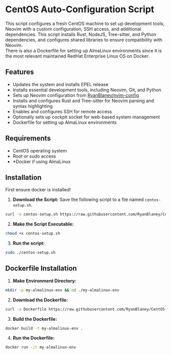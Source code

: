 # CentOS Auto-Configuration Script

This script configures a fresh CentOS machine to set up development tools, Neovim with a custom configuration, SSH access, and additional dependencies. This script installs Rust, NodeJS, Tree-sitter, and Python dependencies, and configures shared libraries to ensure compatibility with Neovim.  
There is also a Dockerfile for setting up AlmaLinux environments since it is the most relevant maintained RedHat Enterprise Linux OS on Docker.

## Features

- Updates the system and installs EPEL release
- Installs essential development tools, including Neovim, Git, and Python
- Sets up Neovim configuration from [RyanBlaney/nvim-config](https://github.com/RyanBlaney/nvim-config)
- Installs and configures Rust and Tree-sitter for Neovim parsing and syntax highlighting
- Enables and configures SSH for remote access
- Optionally sets up cockpit socket for web-based system management
- Dockerfile for setting up AlmaLinux environments

## Requirements

- CentOS operating system
- Root or sudo access
- *Docker if using AlmaLinux

## Installation

First ensure docker is installed!

1. **Download the Script:**
   Save the following script to a file named `centos-setup.sh`.
```bash
curl -o centos-setup.sh https://raw.githubusercontent.com/RyanBlaney/CentOS-Setup/main/centos-setup.sh
```

2. **Make the Script Executable:**
```bash
chmod +x centos-setup.sh
```
3. **Run the script:**
```bash
sudo ./centos-setup.sh
```

## Dockerfile Installation

1. **Make Environment Directory:**
```bash
mkdir -p my-almalinux-env && cd ./my-almalinux-env
```

2. **Download the Dockerfile:**
```bash
curl -o Dockerfile https://raw.githubusercontent.com/RyanBlaney/CentOS-Setup/main/Dockerfile
```

3. **Build the Dockerfile:**
```bash
docker build -t my-almalinux-env .
```

4. **Run the Dockerfile:**
```bash
docker run -it my-almalinux-env
```
